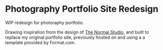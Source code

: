 # Photography Portfolio Site Redesign
WIP redesign for photoraphy portfolio. 

Drawing inspiration from the design of [The Normal Studio](https://thenormalstudio.com), and built to replace my original portfolio site, previously hosted on and using a a template provided by Format.com.
